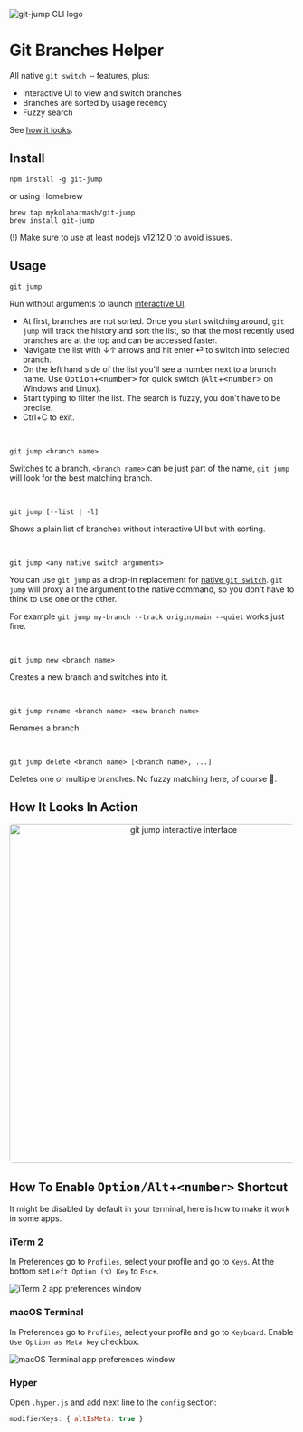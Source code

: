 ![git-jump CLI logo](https://raw.githubusercontent.com/mykolaharmash/git-jump/main/img/readme-banner.png)

# Git Branches Helper

All native `git switch ⋯` features, plus:
* Interactive UI to view and switch branches
* Branches are sorted by usage recency
* Fuzzy search

See [how it looks](#How-It-Looks-In-Action).

## Install

```shell
npm install -g git-jump
```
or using Homebrew
```shell
brew tap mykolaharmash/git-jump
brew install git-jump
```

(!) Make sure to use at least nodejs v12.12.0 to avoid issues.

## Usage

```shell
git jump
```
Run without arguments to launch [interactive UI](#How-It-Looks-In-Action).

* At first, branches are not sorted. Once you start switching around, `git jump` will track the history and sort the list, so that the most recently used branches are at the top and can be accessed faster.
* Navigate the list with ↓↑ arrows and hit enter ⏎ to switch into selected branch.
* On the left hand side of the list you'll see a number next to a brunch name. Use <kbd>Option</kbd>+<kbd>\<number\></kbd> for quick switch (<kbd>Alt</kbd>+<kbd>\<number\></kbd> on Windows and Linux).
* Start typing to filter the list. The search is fuzzy, you don't have to be precise.
* Ctrl+C to exit.

<br />

```shell
git jump <branch name>
```
Switches to a branch. `<branch name>` can be just part of the name, `git jump` will look for the best matching branch.

<br />

```shell
git jump [--list | -l]
```
Shows a plain list of branches without interactive UI but with sorting.

<br />

```shell
git jump <any native switch arguments>
```

You can use `git jump` as a drop-in replacement for [native `git switch`](https://git-scm.com/docs/git-switch). `git jump` will proxy all the argument to the native command, so you don't have to think to use one or the other.

For example `git jump my-branch --track origin/main --quiet` works just fine.

<br />

```shell
git jump new <branch name>
```
Creates a new branch and switches into it.

<br />

```shell
git jump rename <branch name> <new branch name>
```
Renames a branch.

<br />

```shell
git jump delete <branch name> [<branch name>, ...]
```
Deletes one or multiple branches. No fuzzy matching here, of course 🙂.


## How It Looks In Action

<p align="center">
  <img src="https://raw.githubusercontent.com/mykolaharmash/git-jump/main/img/demo.gif" alt="git jump interactive interface" width="600px" style="border-radius: 5px;" />
</p>


## How To Enable <kbd>Option/Alt</kbd>+<kbd>\<number\></kbd> Shortcut

It might be disabled by default in your terminal, here is how to make it work in some apps.

### iTerm 2

In Preferences go to `Profiles`, select your profile and go to `Keys`. At the bottom set `Left Option (⌥) Key` to `Esc+`.

![iTerm 2 app preferences window](https://raw.githubusercontent.com/mykolaharmash/git-jump/main/img/iTerm-Option-key@2x.png)

### macOS Terminal

In Preferences go to `Profiles`, select your profile and go to `Keyboard`. Enable `Use Option as Meta key` checkbox.

![macOS Terminal app preferences window](https://raw.githubusercontent.com/mykolaharmash/git-jump/main/img/Terminal-Option-key@2x.png)

### Hyper

Open `.hyper.js` and add next line to the `config` section:

```js
modifierKeys: { altIsMeta: true }
```




